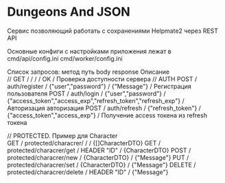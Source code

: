 # Dungeons And JSON

Сервис позволяющий работать с сохранениями Helpmate2 через REST API

Основные конфиги с настройками приложения лежат в
cmd/api/config.ini
cmd/worker/config.ini


Список запросов: 
  метод     путь                           body                         response                                                         Описание   
  // 
  GET     /  /                          /                            /  OK                                                           /   Проверка доступности сервера
  // AUTH
  POST    /  auth/register              /  {"user","password"}       /  {"Message"}                                                  /   Регистрация пользователя
  POST    /  auth/login                 /  {"user","password"}       /  {"access_token","access_exp","refresh_token","refresh_exp"}  /   Авторизация авторизация
  POST    /  auth/refresh               /  {"refresh_token"}         /  {"access_token","access_exp"}                                /   Получение access токена из refresh токена                                                                                                                     

  // PROTECTED. Пример для Character    
  GET     /  protected/characrer/       /                            /  {[]CharacterDTO}
  GET     /  protected/characrer/get    /   HEADER "ID"              /  {CharacterDTO}
  POST    /  protected/characrer/new    /   {CharacterDTO}           /  {"Message"}
  PUT     /  protected/characrer/set    /   {CharacterDTO}           /  {"Message"}
  DELETE  /  protected/characrer/delete /   HEADER "ID"              /  {"Message"}
  
